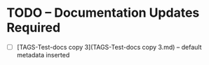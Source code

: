 # TODO – Documentation Updates Required

- [ ] [TAGS-Test-docs copy 3](TAGS-Test-docs copy 3.md) – default metadata inserted
